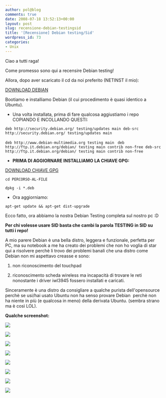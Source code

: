 ```yaml
---
author: pol@blog
comments: true
date: 2008-07-18 13:52:13+00:00
layout: post
slug: recensione-debian-testingsid
title: '[Recensione] Debian testing/Sid'
wordpress_id: 73
categories:
- Unix
---
```


Ciao a tutti raga!

Come promesso sono qui a recensire Debian testing!

Allora, dopo aver scaricato il cd da noi preferito (NETINST il mio):

[DOWNLOAD DEBIAN](http://www.debian.org/devel/debian-installer/)

Bootiamo e installiamo Debian (il cui procedimento è quasi identico a Ubuntu).



	
  * Una volta installata, prima di fare qualcosa aggiustiamo i repo COPIANDO E INCOLLANDO QUESTI:


`deb http://security.debian.org/ testing/updates main
deb-src http://security.debian.org/ testing/updates main`

`deb http://www.debian-multimedia.org testing main`
`
deb http://ftp.it.debian.org/debian/ testing main contrib non-free
deb-src http://ftp.it.debian.org/debian/ testing main contrib non-free`



	
  * **PRIMA DI AGGIORNARE INSTALLIAMO LA CHIAVE GPG:**


[DOWNLOAD CHIAVE GPG](http://www.debian-multimedia.org/pool/main/d/debian-multimedia-keyring/debian-multimedia-keyring_2007.02.14_all.deb)

`cd PERCORSO-AL-FILE`

`dpkg -i *.deb`



	
  * Ora aggiorniamo:


`apt-get update && apt-get dist-upgrade`

Ecco fatto, ora abbiamo la nostra Debian Testing completa sul nostro pc :D

**Per chi volesse usare SID basta che cambi la parola TESTING in SID su tutti i repo!**

A mio parere Debian è una bella distro, leggera e funzionale, perfetta per PC, ma su notebook a me ha creato dei problemi che non ho voglia di star qui a risolvere perchè li trovo dei problemi banali che una distro come Debian non mi aspettavo creasse e sono:



	
  1. non riconoscimento del touchpad

	
  2. riconoscimento scheda wireless ma incapacità di trovare le reti nonostante i driver iwl3945 fossero installati e caricati.


Sinceramente è una distro da consigliare a qualche purista dell'opensource perchè se usi/hai usato Ubuntu non ha senso provare Debian  perchè non ha niente in più (e qualcosa in meno) della derivata Ubuntu. (sembra strano ma è così LOL).

**Qualche screenshot:**

[![](http://www.allfreeportal.com/imghost/thumbs/314719Schermata.png)](http://www.allfreeportal.com/imghost/viewer.php?id=314719Schermata.png)

[![](http://www.allfreeportal.com/imghost/thumbs/511125Schermata-1.png)](http://www.allfreeportal.com/imghost/viewer.php?id=511125Schermata-1.png)

[![](http://www.allfreeportal.com/imghost/thumbs/139927Schermata-2.png)](http://www.allfreeportal.com/imghost/viewer.php?id=139927Schermata-2.png)

[![](http://www.allfreeportal.com/imghost/thumbs/536452Schermata-3.png)](http://www.allfreeportal.com/imghost/viewer.php?id=536452Schermata-3.png)

[![](http://www.allfreeportal.com/imghost/thumbs/478906Schermata-4.png)](http://www.allfreeportal.com/imghost/viewer.php?id=478906Schermata-4.png)

[![](http://www.allfreeportal.com/imghost/thumbs/972671Schermata-5.png)](http://www.allfreeportal.com/imghost/viewer.php?id=972671Schermata-5.png)

[![](http://www.allfreeportal.com/imghost/thumbs/832683Schermata-6.png)](http://www.allfreeportal.com/imghost/viewer.php?id=832683Schermata-6.png)

[![](http://www.allfreeportal.com/imghost/thumbs/82929Schermata-7.png)](http://www.allfreeportal.com/imghost/viewer.php?id=82929Schermata-7.png)

